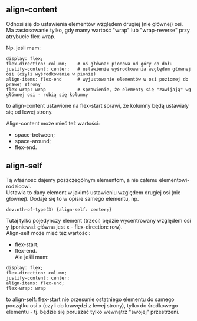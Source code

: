 ## align-content  
Odnosi się do ustawienia elementów względem drugiej (nie głównej) osi. Ma zastosowanie tylko, gdy mamy wartość "wrap" lub "wrap-reverse" przy atrybucie flex-wrap.  
  
Np. jeśli mam:  
```
display: flex;
flex-direction: column;    # oś główna: pionowa od góry do dołu
justify-content: center;   # ustawienie wyśrodkowania względem głównej osi (czyli wyśrodkowanie w pionie)
align-items: flex-end      # wyjustowanie elementów w osi poziomej do prawej strony
flex-wrap: wrap            # sprawienie, że elementy się "zawijają" wg głównej osi - robią się kolumny
```
to align-content ustawione na flex-start sprawi, że kolumny będą ustawiały się od lewej strony.  
  
Align-content może mieć też wartości:  
- space-between;  
- space-around;
- flex-end.  
  
## align-self  
Tą własność dajemy poszczególnym elementom, a nie całemu elementowi-rodzicowi.  
Ustawia to dany element w jakimś ustawieniu względem drugiej osi (nie głównej). Dodaje się to w opisie samego elementu, np.  
```
dev:nth-of-type(3) {align-self: center;}
``` 
Tutaj tylko pojedynczy element (trzeci) będzie wycentrowany względem osi y (ponieważ główna jest x - flex-direction: row).  
Align-self może mieć też wartości:  
- flex-start;  
- flex-end.  
Ale jeśli mam:  
```
display: flex;
flex-direction: column;
justify-content: center;
align-items: flex-end;
flex-wrap: wrap
```
to align-self: flex-start nie przesunie ostatniego elementu do samego początku osi x (czyli do krawędzi z lewej strony), tylko do środkowego elementu - tj. będzie się poruszać tylko wewnątrz "swojej" przestrzeni.
